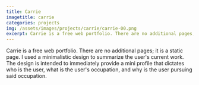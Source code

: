 ```yaml
---
title: Carrie
imagetitle: carrie
categories: projects
img: /assets/images/projects/carrie/carrie-00.png
excerpt: Carrie is a free web portfolio. There are no additional pages; it is a static page. I used a minimalistic design to summarize the user's current work.
---
```


Carrie is a free web portfolio. There are no additional pages; it is a static page. I used a minimalistic design to summarize the user's current work. The design is intended to immediately provide a mini profile that dictates who is the user, what is the user's occupation, and why is the user pursuing said occupation. 